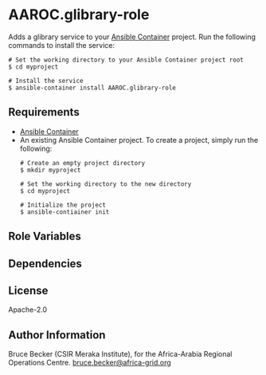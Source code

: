 # AAROC.glibrary-role

Adds a glibrary service to your [Ansible Container](https://github.com/ansible/ansible-container) project. Run the following commands
to install the service:

```
# Set the working directory to your Ansible Container project root
$ cd myproject

# Install the service
$ ansible-container install AAROC.glibrary-role
```

## Requirements

- [Ansible Container](https://github.com/ansible/ansible-container)
- An existing Ansible Container project. To create a project, simply run the following:
    ```
    # Create an empty project directory
    $ mkdir myproject

    # Set the working directory to the new directory
    $ cd myproject

    # Initialize the project
    $ ansible-contiainer init
    ```


## Role Variables


## Dependencies


## License

Apache-2.0

## Author Information

Bruce Becker (CSIR Meraka Institute), for the Africa-Arabia Regional Operations Centre.
bruce.becker@africa-grid.org
